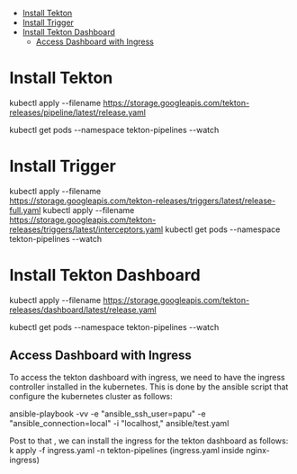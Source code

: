 <!-- TOC -->

- [Install Tekton](#install-tekton)
- [Install Trigger](#install-trigger)
- [Install Tekton Dashboard](#install-tekton-dashboard)
    - [Access Dashboard with Ingress](#access-dashboard-with-ingress)

<!-- /TOC -->
# Install Tekton

kubectl apply --filename https://storage.googleapis.com/tekton-releases/pipeline/latest/release.yaml

kubectl get pods --namespace tekton-pipelines --watch

# Install Trigger

kubectl apply --filename \
https://storage.googleapis.com/tekton-releases/triggers/latest/release-full.yaml
kubectl apply --filename \
https://storage.googleapis.com/tekton-releases/triggers/latest/interceptors.yaml
kubectl get pods --namespace tekton-pipelines --watch

# Install Tekton Dashboard
kubectl apply --filename https://storage.googleapis.com/tekton-releases/dashboard/latest/release.yaml

kubectl get pods --namespace tekton-pipelines --watch

## Access Dashboard with Ingress

To access the tekton dashboard with ingress, we need to have the ingress controller installed in the kubernetes. This is done by the ansible script that configure the kubernetes cluster as follows:

ansible-playbook -vv -e "ansible_ssh_user=papu"  -e "ansible_connection=local"  -i "localhost," ansible/test.yaml

Post to that , we can install the ingress for the tekton dashboard as follows:
k apply -f ingress.yaml -n tekton-pipelines
(ingress.yaml inside nginx-ingress)